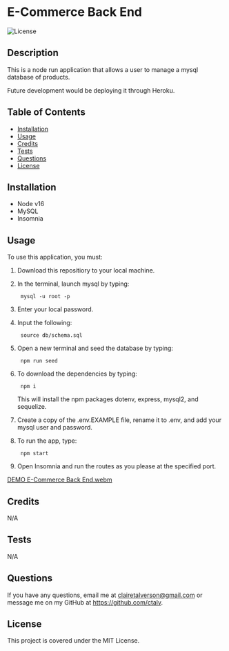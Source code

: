 # E-Commerce Back End

![License](https://img.shields.io/badge/license-MIT-green)

## Description
This is a node run application that allows a user to manage a mysql database of products.

Future development would be deploying it through Heroku.
    
## Table of Contents 
    
- [Installation](#installation)
- [Usage](#usage)
- [Credits](#credits)
- [Tests](#tests)
- [Questions](#questions)
- [License](#license)

    
## Installation
- Node v16
- MySQL
- Insomnia
    
## Usage
To use this application, you must:
1. Download this repositiory to your local machine.
2. In the terminal, launch mysql by typing:

        mysql -u root -p
3. Enter your local password.
4. Input the following:

        source db/schema.sql
5. Open a new terminal and seed the database by typing:

        npm run seed
6. To download the dependencies by typing: 

        npm i
    This will install the npm packages dotenv, express, mysql2, and sequelize.
  
7. Create a copy of the .env.EXAMPLE file, rename it to .env, and add your mysql user and password.
8. To run the app, type:

        npm start
9. Open Insomnia and run the routes as you please at the specified port.

[DEMO E-Commerce Back End.webm](https://github.com/ctalv/e-commerce-back-end/assets/122413805/3a919d31-64e9-45d5-bbbb-15b41176680a)

 
## Credits
N/A


## Tests
N/A
    

## Questions
If you have any questions, email me at clairetalverson@gmail.com or message me on my GitHub at https://github.com/ctalv.

## License
This project is covered under the MIT License.
